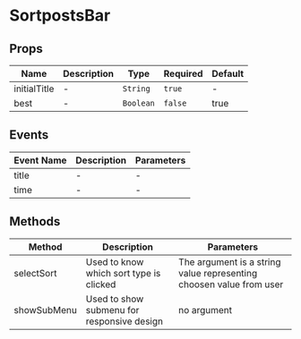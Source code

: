 # SortpostsBar

## Props

<!-- @vuese:SortpostsBar:props:start -->
|Name|Description|Type|Required|Default|
|---|---|---|---|---|
|initialTitle|-|`String`|`true`|-|
|best|-|`Boolean`|`false`|true|

<!-- @vuese:SortpostsBar:props:end -->


## Events

<!-- @vuese:SortpostsBar:events:start -->
|Event Name|Description|Parameters|
|---|---|---|
|title|-|-|
|time|-|-|

<!-- @vuese:SortpostsBar:events:end -->


## Methods

<!-- @vuese:SortpostsBar:methods:start -->
|Method|Description|Parameters|
|---|---|---|
|selectSort|Used to know which sort type is clicked|The argument is a string value representing choosen value from user|
|showSubMenu|Used to show submenu for responsive design|no argument|

<!-- @vuese:SortpostsBar:methods:end -->


